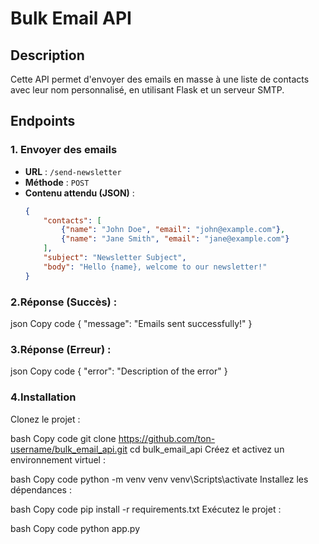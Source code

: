 # Bulk Email API

## Description
Cette API permet d'envoyer des emails en masse à une liste de contacts avec leur nom personnalisé, en utilisant Flask et un serveur SMTP.

## Endpoints

### 1. Envoyer des emails
- **URL** : `/send-newsletter`
- **Méthode** : `POST`
- **Contenu attendu (JSON)** :
  ```json
  {
      "contacts": [
          {"name": "John Doe", "email": "john@example.com"},
          {"name": "Jane Smith", "email": "jane@example.com"}
      ],
      "subject": "Newsletter Subject",
      "body": "Hello {name}, welcome to our newsletter!"
  }


### 2.Réponse (Succès) :

json
Copy code
{
    "message": "Emails sent successfully!"
}

### 3.Réponse (Erreur) :

json
Copy code
{
    "error": "Description of the error"
}

### 4.Installation
Clonez le projet :

bash
Copy code
git clone https://github.com/ton-username/bulk_email_api.git
cd bulk_email_api
Créez et activez un environnement virtuel :

bash
Copy code
python -m venv venv
venv\Scripts\activate
Installez les dépendances :

bash
Copy code
pip install -r requirements.txt
Exécutez le projet :

bash
Copy code
python app.py
